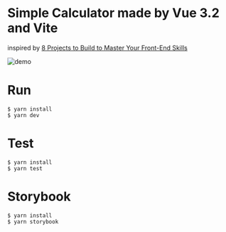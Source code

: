 # Simple Calculator made by Vue 3.2 and Vite

inspired by [8 Projects to Build to Master Your Front-End Skills](https://dev.to/madza/8-projects-to-build-to-master-your-front-end-skills-4gnc)

![demo](https://res.cloudinary.com/practicaldev/image/fetch/s--jEzEYE_B--/c_limit%2Cf_auto%2Cfl_progressive%2Cq_66%2Cw_880/https://www.madza.dev/_next/image%3Furl%3Dhttps://images.ctfassets.net/zlsyc9paq6sa/4qRjISjiWcXbf71Xdjib5N/a8e300ee23fb8dd6a09bc8eef8652400/O3CKScM.gif%26w%3D1080%26q%3D70)

# Run

```
$ yarn install
$ yarn dev
```

# Test

```
$ yarn install
$ yarn test
```

# Storybook

```
$ yarn install
$ yarn storybook
```